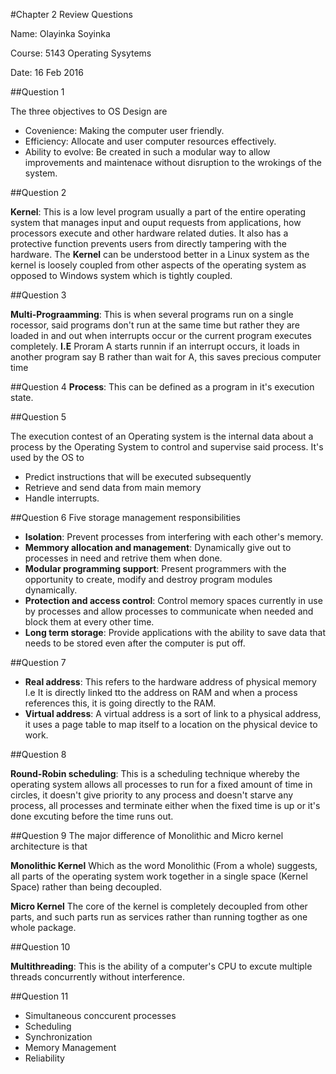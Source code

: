 #Chapter 2 Review Questions

Name: Olayinka Soyinka 

Course: 5143 Operating Sysytems 

Date: 16 Feb 2016 

##Question 1

The three objectives to OS Design are
- Covenience: Making the computer user friendly.
- Efficiency: Allocate and user computer resources effectively.
- Ability to evolve: Be created in such a modular way to allow improvements and maintenace without disruption to the wrokings of the system.

##Question 2

**Kernel**: This is a low level program usually a part of the entire operating system that manages input and ouput requests from applications, how processors execute and other hardware related duties. It also has a protective function prevents users from directly tampering with the hardware. The **Kernel** can be understood better in a Linux system as the kernel is loosely coupled from other aspects of the operating system as opposed to Windows system which is tightly coupled.

##Question 3

**Multi-Prograamming**: This is when several programs run on a single rocessor, said programs don't run at the same time but rather they are loaded in and out when interrupts occur or the current program executes completely. **I.E** Proram A starts runnin if an interrupt occurs, it loads in another program say B rather than wait for A, this saves precious computer time

##Question 4
**Process**: This can be defined as a program in it's execution state.

##Question 5

The execution contest of an Operating system is the internal data about a process by the Operating System to control and supervise said process. It's used by the OS to
- Predict instructions that will be executed subsequently
- Retrieve and send data from main memory
- Handle interrupts.

##Question 6
Five storage management responsibilities
- **Isolation**: Prevent processes from interfering with each other's memory.
- **Memmory allocation and management**: Dynamically give out to processes in need and retrive them when done.
- **Modular programming support**: Present programmers with the opportunity to create, modify and destroy program modules dynamically.
- **Protection and access control**: Control memory spaces currently in use by processes and allow processes to communicate when needed and block them at every other time.
- **Long term storage**:  Provide applications with the ability to save data that needs to be stored even after the computer is put off.

##Question 7

- **Real address**: This refers to the hardware address of physical memory I.e It is directly linked tto the address on RAM and when a process references this, it is going directly to the RAM.
- **Virtual address**: A virtual address is a sort of link to a physical address, it uses a page table to map itself to a location on the physical device to work.

##Question 8

**Round-Robin scheduling**:  This is a scheduling technique whereby the operating system allows all processes to run for a fixed amount of time in circles, it doesn't give priority to any process and doesn't starve any process, all processes and terminate either when the fixed time is up or it's done excuting before the time runs out.

##Question 9
The major difference of Monolithic and Micro kernel architecture is that

**Monolithic Kernel** Which as the word Monolithic (From a whole) suggests, all parts of the operating system work together in a single space (Kernel Space) rather than being decoupled.

**Micro Kernel** The core of the kernel is completely decoupled from other parts, and such parts run as services rather than running togther as one whole package.

##Question 10

**Multithreading**: This is the ability of a computer's CPU to excute multiple threads concurrently without interference.

##Question 11

- Simultaneous conccurent processes
- Scheduling
- Synchronization
- Memory Management
- Reliability

